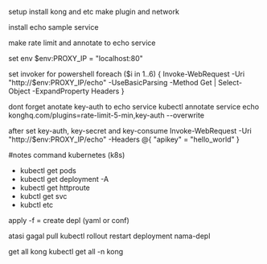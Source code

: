 setup
install kong and etc
make plugin and network

install echo sample service

make rate limit and annotate to echo service

set env 
$env:PROXY_IP = "localhost:80"

set invoker for powershell
foreach ($i in 1..6) {
    Invoke-WebRequest -Uri "http://$env:PROXY_IP/echo" -UseBasicParsing -Method Get | Select-Object -ExpandProperty Headers
}

dont forget anotate key-auth to echo service
kubectl annotate service echo konghq.com/plugins=rate-limit-5-min,key-auth --overwrite

after set key-auth, key-secret and key-consume
Invoke-WebRequest -Uri "http://$env:PROXY_IP/echo" -Headers @{ "apikey" = "hello_world" }


#notes
command kubernetes (k8s)

- kubectl get pods 
- kubectl get deployment -A
- kubectl get httproute
- kubctl get svc
- kubctl etc

apply -f = create depl (yaml or conf)

atasi gagal pull
kubectl rollout restart deployment nama-depl

get all kong
kubectl get all -n kong